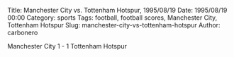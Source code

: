 Title: Manchester City vs. Tottenham Hotspur, 1995/08/19
Date: 1995/08/19 00:00
Category: sports
Tags: football, football scores, Manchester City, Tottenham Hotspur
Slug: manchester-city-vs-tottenham-hotspur
Author: carbonero


Manchester City 1 - 1 Tottenham Hotspur

